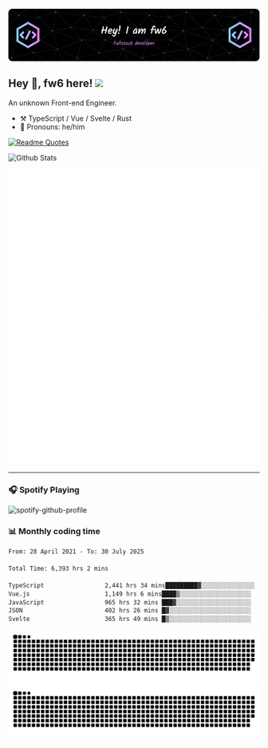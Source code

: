 ![Header](github-header-image.png)

## Hey 👋, fw6 here! <img src="https://github.githubassets.com/images/mona-whisper.gif" height="24" />


An unknown Front-end Engineer.

-   :hammer_and_pick: TypeScript / Vue / Svelte / Rust
-   :man: Pronouns: he/him


[![Readme Quotes](https://quotes-github-readme.vercel.app/api?type=horizontal&theme=algolia)](https://github.com/piyushsuthar/github-readme-quotes)



![Github Stats](https://github-readme-stats.vercel.app/api?username=fw6&bg_color=30,e96443,904e95&title_color=fff&text_color=fff)

![](https://raw.githubusercontent.com/fw6/github-stats-transparent/output/generated/overview.svg)
![](https://raw.githubusercontent.com/fw6/github-stats-transparent/output/generated/languages.svg)


---

### 🎧 Spotify Playing

<!-- ![spotify-github-profile](/img/default.svg) -->

![spotify-github-profile](https://spotify-github-profile.vercel.app/api/view.svg?uid=r6wn4hdvypv0lkzyrj0e0pjct&cover_image=true&theme=default&show_offline=true&background_color=9a10ad&interchange=true&bar_color_cover=true)



### :bar_chart: Monthly coding time 

<!--START_SECTION:waka-->

```txt
From: 28 April 2021 - To: 30 July 2025

Total Time: 6,393 hrs 2 mins

TypeScript                 2,441 hrs 34 mins█████████▓░░░░░░░░░░░░░░░   38.19 %
Vue.js                     1,149 hrs 6 mins████▒░░░░░░░░░░░░░░░░░░░░   17.97 %
JavaScript                 965 hrs 32 mins ███▓░░░░░░░░░░░░░░░░░░░░░   15.10 %
JSON                       402 hrs 26 mins █▓░░░░░░░░░░░░░░░░░░░░░░░   06.29 %
Svelte                     365 hrs 49 mins █▒░░░░░░░░░░░░░░░░░░░░░░░   05.72 %
```

<!--END_SECTION:waka-->




![github contribution grid snake animation](https://raw.githubusercontent.com/platane/platane/output/github-contribution-grid-snake-dark.svg#gh-dark-mode-only)![github contribution grid snake animation](https://raw.githubusercontent.com/platane/platane/output/github-contribution-grid-snake.svg#gh-light-mode-only)
